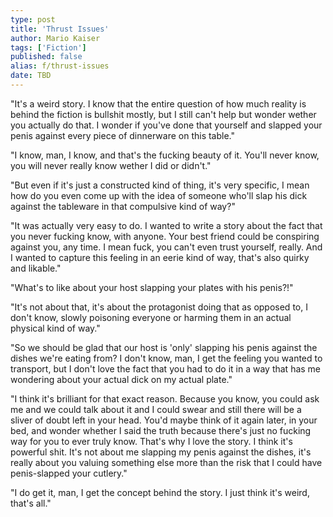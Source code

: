 ```yaml
---
type: post
title: 'Thrust Issues'
author: Mario Kaiser
tags: ['Fiction']
published: false
alias: f/thrust-issues
date: TBD
---
```


"It's a weird story. I know that the entire question of how much reality is behind the fiction is bullshit mostly, but I still can't help but wonder wether you actually do that. I wonder if you've done that yourself and slapped your penis against every piece of dinnerware on this table."

"I know, man, I know, and that's the fucking beauty of it. You'll never know, you will never really know wether I did or didn't."

"But even if it's just a constructed kind of thing, it's very specific, I mean how do you even come up with the idea of someone who'll slap his dick against the tableware in that compulsive kind of way?"

"It was actually very easy to do. I wanted to write a story about the fact that you never fucking know, with anyone. Your best friend could be conspiring against you, any time. I mean fuck, you can't even trust yourself, really. And I wanted to capture this feeling in an eerie kind of way, that's also quirky and likable."

"What's to like about your host slapping your plates with his penis?!"

"It's not about that, it's about the protagonist doing that as opposed to, I don't know, slowly poisoning everyone or harming them in an actual physical kind of way."

"So we should be glad that our host is 'only' slapping his penis against the dishes we're eating from? I don't know, man, I get the feeling you wanted to transport, but I don't love the fact that you had to do it in a way that has me wondering about your actual dick on my actual plate."

"I think it's brilliant for that exact reason. Because you know, you could ask me and we could talk about it and I could swear and still there will be a sliver of doubt left in your head. You'd maybe think of it again later, in your bed, and wonder whether I said the truth because there's just no fucking way for you to ever truly know. That's why I love the story. I think it's powerful shit. It's not about me slapping my penis against the dishes, it's really about you valuing something else more than the risk that I could have penis-slapped your cutlery."

"I do get it, man, I get the concept behind the story. I just think it's weird, that's all."
